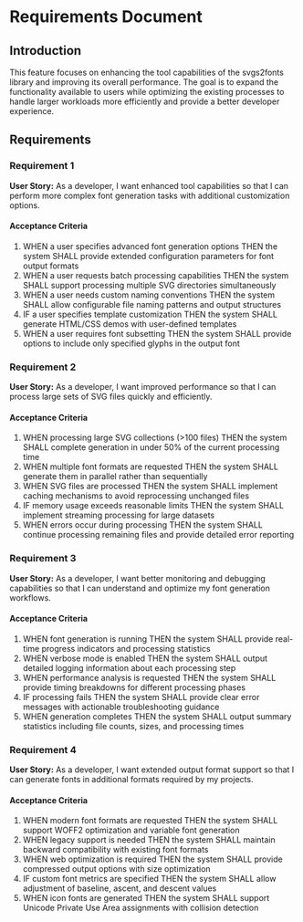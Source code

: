 <!--
 * @author Wayne
 * @Date 2025-07-17 14:55:58
 * @LastEditTime 2025-07-17 17:12:11
-->

# Requirements Document

## Introduction

This feature focuses on enhancing the tool capabilities of the svgs2fonts library and improving its overall performance. The goal is to expand the functionality available to users while optimizing the existing processes to handle larger workloads more efficiently and provide a better developer experience.

## Requirements

### Requirement 1

**User Story:** As a developer, I want enhanced tool capabilities so that I can perform more complex font generation tasks with additional customization options.

#### Acceptance Criteria

1. WHEN a user specifies advanced font generation options THEN the system SHALL provide extended configuration parameters for font output formats
2. WHEN a user requests batch processing capabilities THEN the system SHALL support processing multiple SVG directories simultaneously
3. WHEN a user needs custom naming conventions THEN the system SHALL allow configurable file naming patterns and output structures
4. IF a user specifies template customization THEN the system SHALL generate HTML/CSS demos with user-defined templates
5. WHEN a user requires font subsetting THEN the system SHALL provide options to include only specified glyphs in the output font

### Requirement 2

**User Story:** As a developer, I want improved performance so that I can process large sets of SVG files quickly and efficiently.

#### Acceptance Criteria

1. WHEN processing large SVG collections (>100 files) THEN the system SHALL complete generation in under 50% of the current processing time
2. WHEN multiple font formats are requested THEN the system SHALL generate them in parallel rather than sequentially
3. WHEN SVG files are processed THEN the system SHALL implement caching mechanisms to avoid reprocessing unchanged files
4. IF memory usage exceeds reasonable limits THEN the system SHALL implement streaming processing for large datasets
5. WHEN errors occur during processing THEN the system SHALL continue processing remaining files and provide detailed error reporting

### Requirement 3

**User Story:** As a developer, I want better monitoring and debugging capabilities so that I can understand and optimize my font generation workflows.

#### Acceptance Criteria

1. WHEN font generation is running THEN the system SHALL provide real-time progress indicators and processing statistics
2. WHEN verbose mode is enabled THEN the system SHALL output detailed logging information about each processing step
3. WHEN performance analysis is requested THEN the system SHALL provide timing breakdowns for different processing phases
4. IF processing fails THEN the system SHALL provide clear error messages with actionable troubleshooting guidance
5. WHEN generation completes THEN the system SHALL output summary statistics including file counts, sizes, and processing times

### Requirement 4

**User Story:** As a developer, I want extended output format support so that I can generate fonts in additional formats required by my projects.

#### Acceptance Criteria

1. WHEN modern font formats are requested THEN the system SHALL support WOFF2 optimization and variable font generation
2. WHEN legacy support is needed THEN the system SHALL maintain backward compatibility with existing font formats
3. WHEN web optimization is required THEN the system SHALL provide compressed output options with size optimization
4. IF custom font metrics are specified THEN the system SHALL allow adjustment of baseline, ascent, and descent values
5. WHEN icon fonts are generated THEN the system SHALL support Unicode Private Use Area assignments with collision detection
